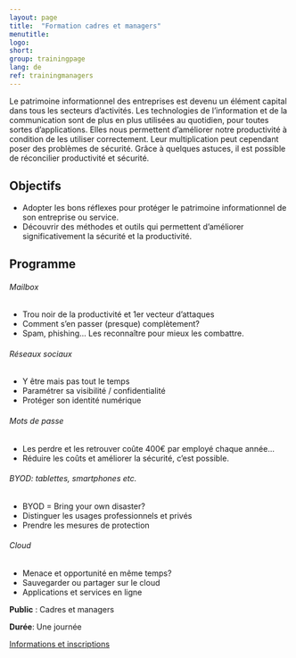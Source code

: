 ```yaml
---
layout: page
title:  "Formation cadres et managers"
menutitle:
logo:
short:
group: trainingpage
lang: de
ref: trainingmanagers
---
```

Le patrimoine informationnel des entreprises est devenu un élément capital dans tous les secteurs d’activités. Les technologies de l’information et de la communication sont de plus en plus utilisées au quotidien, pour toutes sortes d’applications. Elles nous permettent d’améliorer notre productivité à condition de les utiliser correctement. Leur multiplication peut cependant poser des problèmes de sécurité. Grâce à quelques astuces, il est possible de réconcilier productivité et sécurité.

## Objectifs

* Adopter les bons réflexes pour protéger le patrimoine informationnel de son entreprise ou service.
* Découvrir des méthodes et outils qui permettent d’améliorer significativement la sécurité et la productivité.

## Programme

###### Mailbox

* Trou noir de la productivité et 1er vecteur d’attaques
* Comment s’en passer (presque) complètement?
* Spam, phishing… Les reconnaître pour mieux les combattre.

###### Réseaux sociaux

* Y être mais pas tout le temps
* Paramétrer sa visibilité / confidentialité
* Protéger son identité numérique

###### Mots de passe
* Les perdre et les retrouver coûte 400€ par employé chaque année...
* Réduire les coûts et améliorer la sécurité, c’est possible.

###### BYOD: tablettes, smartphones etc.

* BYOD = Bring your own disaster?
* Distinguer les usages professionnels et privés
* Prendre les mesures de protection

###### Cloud

* Menace et opportunité en même temps?
* Sauvegarder ou partager sur le cloud
* Applications et services en ligne

**Public** : Cadres et managers

**Durée**: Une journée

[Informations et inscriptions](mailto:services@cases.lu?subject=Formation%20CASES)
